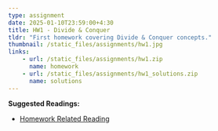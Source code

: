 ```yaml
---
type: assignment
date: 2025-01-10T23:59:00+4:30
title: HW1 - Divide & Conquer
tldr: "First homework covering Divide & Conquer concepts."
thumbnail: /static_files/assignments/hw1.jpg
links: 
    - url: /static_files/assignments/hw1.zip
      name: homework
    - url: /static_files/assignments/hw1_solutions.zip
      name: solutions
---
```

**Suggested Readings:**
- [Homework Related Reading](http://example.com/homework_reading)
